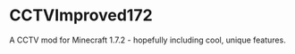 CCTVImproved172
===============

A CCTV mod for Minecraft 1.7.2 - hopefully including cool, unique features.
